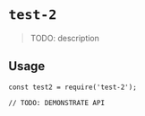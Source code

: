 # `test-2`

> TODO: description

## Usage

```
const test2 = require('test-2');

// TODO: DEMONSTRATE API
```
